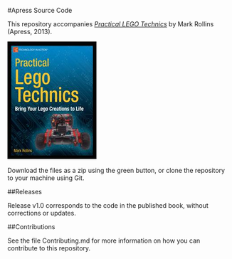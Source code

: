 #Apress Source Code

This repository accompanies [*Practical LEGO Technics*](http://www.apress.com/9781430246114) by Mark Rollins (Apress, 2013).

![Cover image](9781430246114.jpg)

Download the files as a zip using the green button, or clone the repository to your machine using Git.

##Releases

Release v1.0 corresponds to the code in the published book, without corrections or updates.

##Contributions

See the file Contributing.md for more information on how you can contribute to this repository.
